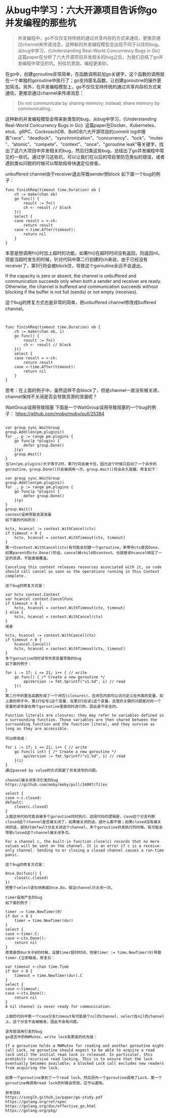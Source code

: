 
# 从bug中学习：六大开源项目告诉你go并发编程的那些坑

> 并发编程中，go不仅仅支持传统的通过共享内存的方式来通信，更推崇通过channel来传递消息，这种新的并发编程模型会出现不同于以往的bug。从bug中学习，《Understanding Real-World Concurrency Bugs in Go》这篇paper在分析了六大开源项目并发相关的bug之后，为我们总结了go并发编程中常见的坑。别往坑里跳，编程更美妙。

在go中，创建goroutine非常简单，在函数调用前加go关键字，这个函数的调用就在一个单独的goroutine中执行了；go支持匿名函数，让创建goroutine的操作更加简洁。另外，在并发编程模型上，go不仅仅支持传统的通过共享内存的方式来通信，更推崇通过channel来传递消息：

> Do not communicate by sharing memory; instead, share memory by communicating.

这种新的并发编程模型会带来新类型的bug，从bug中学习，《Understanding Real-World Concurrency Bugs in Go》这篇paper在Docker、Kubernetes、etcd、gRPC、CockroachDB、BoltDB六大开源项目的commit log中搜索"race"、“deadlock”、“synchronization”、“concurrency”、“lock”、“mutex”、“atomic”、“compete”、“context”、“once”、"goroutine leak"等关键字，找出了这六大项目中并发相关的bug，然后归类这些bug，总结出了go并发编程中常见的一些坑。通过学习这些坑，可以让我们在以后的项目里防范类似的错误，或者遇到类似问题的时候可以帮助指导快速定位排查。

unbuffered channel由于receiver退出导致sender侧block
如下面一个bug的例子：

```
func finishReq(timeout time.Duration) ob {
    ch := make(chan ob)
    go func() {
        result := fn()
        ch <- result // block
    }()
    select {
    case result = <-ch:
        return result
    case <-time.After(timeout):
        return nil
    }
}
```

本意是想调用fn()时加上超时的功能，如果fn()在超时时间没有返回，则返回nil。但是当超时发生的时候，针对代码中第二行创建的ch来说，由于已经没有receiver了，第5行将会被block住，导致这个goroutine永远不会退出。

If the capacity is zero or absent, the channel is unbuffered and communication succeeds only when both a sender and receiver are ready. Otherwise, the channel is buffered and communication succeeds without blocking if the buffer is not full (sends) or not empty (receives).

这个bug的修复方式也是非常的简单，把unbuffered channel修改成buffered channel。

```


func finishReq(timeout time.Duration) ob {
    ch := make(chan ob, 1)
    go func() {
        result := fn()
        ch <- result // block
    }()
    select {
    case result = <-ch:
        return result
    case <-time.After(timeout):
        return nil
    }
}

```

思考：在上面的例子中，虽然这样不会block了，但是channel一直没有被关闭，channel保持不关闭是否会导致资源的泄漏呢？

WaitGroup误用导致阻塞
下面是一个WaitGroup误用导致阻塞的一个bug的例子：
https://github.com/moby/moby/pull/25384

```

var group sync.WaitGroup
group.Add(len(pm.plugins))
for _, p := range pm.plugins {
    go func(p *plugin) {
        defer group.Done()
    }(p)
    group.Wait()
}
当len(pm.plugins)大于等于2时，第7行将会被卡住，因为这个时候只启动了一个异步的goroutine，group.Done()只会被调用一次，group.Wait()将会永久阻塞。修复如下：

var group sync.WaitGroup
group.Add(len(pm.plugins))
for _, p := range pm.plugins {
    go func(p *plugin) {
        defer group.Done()
    }(p)
}
group.Wait()
context误用导致资源泄漏
如下面的代码所示：

hctx, hcancel := context.WithCancel(ctx)
if timeout > 0 {
    hctx, hcancel = context.WithTimeout(ctx, timeout)
}
第一行context.WithCancel(ctx)有可能会创建一个goroutine，来等待ctx是否Done，如果parent的ctx.Done()的话，cancel掉child的context。也就是说hcancel绑定了一定的资源，不能直接覆盖。

Canceling this context releases resources associated with it, so code should call cancel as soon as the operations running in this Context complete.

这个bug的修复方式是：

var hctx context.Context
var hcancel context.CancelFunc
if timeout > 0 {
    hctx, hcancel = context.WithTimeout(ctx, timeout)
} else {
    hctx, hcancel = context.WithCancel(ctx)
}
或者

hctx, hcancel := context.WithCancel(ctx)
if timeout > 0 {
    hcancel.Cancel()
    hctx, hcancel = context.WithTimeout(ctx, timeout)
}
多个goroutine同时读写共享变量导致的bug
如下面的例子：

for i := 17; i <= 21; i++ { // write
    go func() { /* Create a new goroutine */
        apiVersion := fmt.Sprintf("v1.%d", i) // read
    }()
}
第二行中的匿名函数形成了一个闭包(closures)，在闭包内部可以访问定义在外面的变量，如上面的例子中，第1行在写i这个变量，在第3行在读i这个变量。这里的关键的问题是对同一个变量的读写是在两个goroutine里面同时进行的，因此是不安全的。

Function literals are closures: they may refer to variables defined in a surrounding function. Those variables are then shared between the surrounding function and the function literal, and they survive as long as they are accessible.

可以修改成：

for i := 17; i <= 21; i++ { // write
    go func(i int) { /* Create a new goroutine */
        apiVersion := fmt.Sprintf("v1.%d", i) // read
    }(i)
}
通过passed by value的方式规避了并发读写的问题。

channel被关闭多次引发的bug
https://github.com/moby/moby/pull/24007/files

select {
case <-c.closed:
default:
    close(c.closed)
}
上面这块代码可能会被多个goroutine同时执行，这段代码的逻辑是，case这个分支判断closed这个channel是否被关闭了，如果被关闭的话，就什么都不做；如果closed没有被关闭的话，就执行default分支关闭这个channel，多个goroutine并发执行的时候，有可能会导致closed这个channel被关闭多次。

For a channel c, the built-in function close(c) records that no more values will be sent on the channel. It is an error if c is a receive-only channel. Sending to or closing a closed channel causes a run-time panic.

这个bug的修复方式是：

Once.Do(func() {
    close(c.closed)
})
把整个select语句块换成Once.Do，保证channel只关闭一次。

timer误用产生的bug
如下面的例子：

timer := time.NewTimer(0)
if dur > 0 {
    timer = time.NewTimer(dur)
}
select {
case <-timer.C:
case <-ctx.Done():
    return nil
}
原意是想dur大于0的时候，设置timer超时时间，但是timer := time.NewTimer(0)导致timer.C立即触发。修复后：

var timeout <-chan time.Time
if dur > 0 {
    timeout = time.NewTimer(dur).C
}
select {
case <-timeout:
case <-ctx.Done():
    return nil
}
A nil channel is never ready for communication.

上面的代码中第一个case分支timeout有可能是个nil的channel，select在nil的channel上，这个分支不会被触发，因此不会有问题。

读写锁误用引发的bug
go语言中的RWMutex，write lock有更高的优先级：

If a goroutine holds a RWMutex for reading and another goroutine might call Lock, no goroutine should expect to be able to acquire a read lock until the initial read lock is released. In particular, this prohibits recursive read locking. This is to ensure that the lock eventually becomes available; a blocked Lock call excludes new readers from acquiring the lock.

如果一个goroutine拿到了一个read lock，然后另外一个goroutine调用了Lock，第一个goroutine再调用read lock的时候会死锁，应予以避免。

参考资料
https://songlh.github.io/paper/go-study.pdf
https://golang.org/ref/spec
https://golang.org/doc/effective_go.html
https://golang.org/pkg/